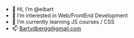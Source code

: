 - 👋 Hi, I’m @eibart
- 👀 I’m interested in Web/FrontEnd Development
- 🌱 I’m currently learning JS courses / CSS
- 📫 Bartvdbergg@gmail.com

<!---
eibart/eibart is a ✨ special ✨ repository because its `README.md` (this file) appears on your GitHub profile.
You can click the Preview link to take a look at your changes.
--->
